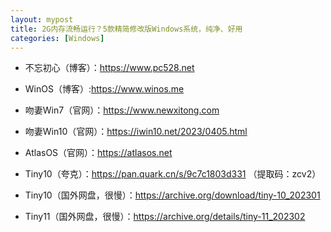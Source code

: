```yaml
---
layout: mypost
title: 2G内存流畅运行？5款精简修改版Windows系统，纯净、好用
categories: [Windows]
---
```


- 不忘初心（博客）：<https://www.pc528.net>

- WinOS（博客）:<https://www.winos.me>

- 吻妻Win7（官网）：<https://www.newxitong.com>

- 吻妻Win10（官网）：<https://iwin10.net/2023/0405.html>

- AtlasOS（官网）：<https://atlasos.net>

- Tiny10（夸克）：<https://pan.quark.cn/s/9c7c1803d331> （提取码：zcv2）

- Tiny10（国外网盘，很慢）：<https://archive.org/download/tiny-10_202301>

- Tiny11（国外网盘，很慢）：<https://archive.org/details/tiny-11_202302>